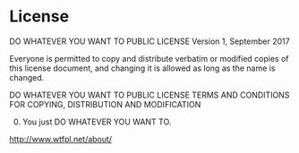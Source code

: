 # License

 DO WHATEVER YOU WANT TO PUBLIC LICENSE 
 Version 1, September 2017 

 Everyone is permitted to copy and distribute verbatim or modified 
 copies of this license document, and changing it is allowed as long 
 as the name is changed. 

 DO WHATEVER YOU WANT TO PUBLIC LICENSE 
 TERMS AND CONDITIONS FOR COPYING, DISTRIBUTION AND MODIFICATION 

 0. You just DO WHATEVER YOU WANT TO.

 http://www.wtfpl.net/about/
